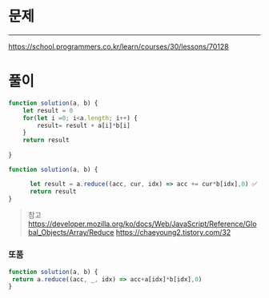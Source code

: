 # 문제
---
https://school.programmers.co.kr/learn/courses/30/lessons/70128

# 풀이
```jsx
function solution(a, b) {
    let result = 0
    for(let i =0; i<a.length; i++) {
        result= result + a[i]*b[i]
    }
    return result
   
}
```
```jsx
function solution(a, b) {

      let result = a.reduce((acc, cur, idx) => acc += cur*b[idx],0) ✅ reduce에서 초기값 설정해줘야, idx가 0부터 시작한다., 설정안해주면 1부터 시작됨
      return result
}
```

> 참고
> https://developer.mozilla.org/ko/docs/Web/JavaScript/Reference/Global_Objects/Array/Reduce
> https://chaeyoung2.tistory.com/32


### 또품
```jsx
function solution(a, b) {
 return a.reduce((acc, _, idx) => acc+a[idx]*b[idx],0)
}
```
